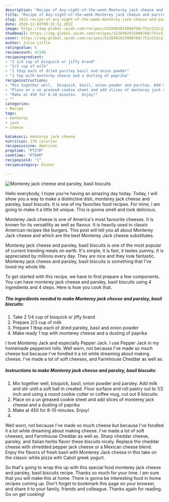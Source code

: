 ```yaml
---
description: "Recipe of Any-night-of-the-week Monterey jack cheese and parsley, basil biscuits"
title: "Recipe of Any-night-of-the-week Monterey jack cheese and parsley, basil biscuits"
slug: 1031-recipe-of-any-night-of-the-week-monterey-jack-cheese-and-parsley-basil-biscuits
date: 2020-12-02T09:32:51.202Z
image: https://img-global.cpcdn.com/recipes/5228402815008768/751x532cq70/monterey-jack-cheese-and-parsley-basil-biscuits-recipe-main-photo.jpg
thumbnail: https://img-global.cpcdn.com/recipes/5228402815008768/751x532cq70/monterey-jack-cheese-and-parsley-basil-biscuits-recipe-main-photo.jpg
cover: https://img-global.cpcdn.com/recipes/5228402815008768/751x532cq70/monterey-jack-cheese-and-parsley-basil-biscuits-recipe-main-photo.jpg
author: Julia Little
ratingvalue: 5
reviewcount: 42146
recipeingredient:
- "2 1/4 cup of bisquick or jiffy brand"
- "2/3 cup of milk"
- "1 tbsp each of dried parsley basil and onion powder"
- "1 top with monterey cheese and a dusting of paprika"
recipeinstructions:
- "Mix together well,  bisquick, basil, onion powder and parsley. Add milk and stir until a soft ball in created. Flour surface and roll pastry out to 1/2 inch and using a round cookie cutter or coffee mug, cut out 9 biscuits."
- "Place on a un greased cookie sheet and add slices of monterey jack cheese and a dusting of paprika"
- "Make at 450 for 8-10 minutes.  Enjoy!"
- ""
categories:
- Recipe
tags:
- monterey
- jack
- cheese

katakunci: monterey jack cheese 
nutrition: 170 calories
recipecuisine: American
preptime: "PT27M"
cooktime: "PT60M"
recipeyield: "1"
recipecategory: Dinner

---
```



![Monterey jack cheese and parsley, basil biscuits](https://img-global.cpcdn.com/recipes/5228402815008768/751x532cq70/monterey-jack-cheese-and-parsley-basil-biscuits-recipe-main-photo.jpg)

Hello everybody, I hope you're having an amazing day today. Today, I will show you a way to make a distinctive dish, monterey jack cheese and parsley, basil biscuits. It is one of my favorites food recipes. For mine, I am going to make it a little bit unique. This is gonna smell and look delicious.

Monterey Jack cheese is one of America&#39;s most favourite cheeses. It is known for its versatility as well as flavour. It is heavily used in classic American recipes like burgers. This post will tell you all about Monterey Jack cheese and which are the best Monterey Jack cheese substitutes.

Monterey jack cheese and parsley, basil biscuits is one of the most popular of current trending meals on earth. It's simple, it is fast, it tastes yummy. It is appreciated by millions every day. They are nice and they look fantastic. Monterey jack cheese and parsley, basil biscuits is something that I've loved my whole life.


To get started with this recipe, we have to first prepare a few components. You can have monterey jack cheese and parsley, basil biscuits using 4 ingredients and 4 steps. Here is how you cook that.

<!--inarticleads1-->

##### The ingredients needed to make Monterey jack cheese and parsley, basil biscuits:

1. Take 2 1/4 cup of bisquick or jiffy brand
1. Prepare 2/3 cup of milk
1. Prepare 1 tbsp each of dried parsley, basil and onion powder
1. Make ready 1 top with monterey cheese and a dusting of paprika


I love Monterey Jack and especially Pepper Jack. I use Pepper Jack in my homemade pepperoni rolls. Well worn, not because I&#39;ve made so much cheese but because I&#39;ve fondled it a lot while dreaming about making cheese. I&#39;ve made a lot of soft cheeses, and Farmhouse Cheddar as well as. 

<!--inarticleads2-->

##### Instructions to make Monterey jack cheese and parsley, basil biscuits:

1. Mix together well,  bisquick, basil, onion powder and parsley. Add milk and stir until a soft ball in created. Flour surface and roll pastry out to 1/2 inch and using a round cookie cutter or coffee mug, cut out 9 biscuits.
1. Place on a un greased cookie sheet and add slices of monterey jack cheese and a dusting of paprika
1. Make at 450 for 8-10 minutes.  Enjoy!
1. 


Well worn, not because I&#39;ve made so much cheese but because I&#39;ve fondled it a lot while dreaming about making cheese. I&#39;ve made a lot of soft cheeses, and Farmhouse Cheddar as well as. Sharp cheddar cheese, parsley, and Italian herbs flavor these biscuits nicely. Replace the cheddar cheese with shredded pepper jack cheese or a Mexican cheese blend. Enjoy the flavors of fresh basil with Monterey Jack cheese in this take on the classic white pizza with Cabot greek yogurt. 

So that's going to wrap this up with this special food monterey jack cheese and parsley, basil biscuits recipe. Thanks so much for your time. I am sure that you will make this at home. There is gonna be interesting food in home recipes coming up. Don't forget to bookmark this page on your browser, and share it to your family, friends and colleague. Thanks again for reading. Go on get cooking!
